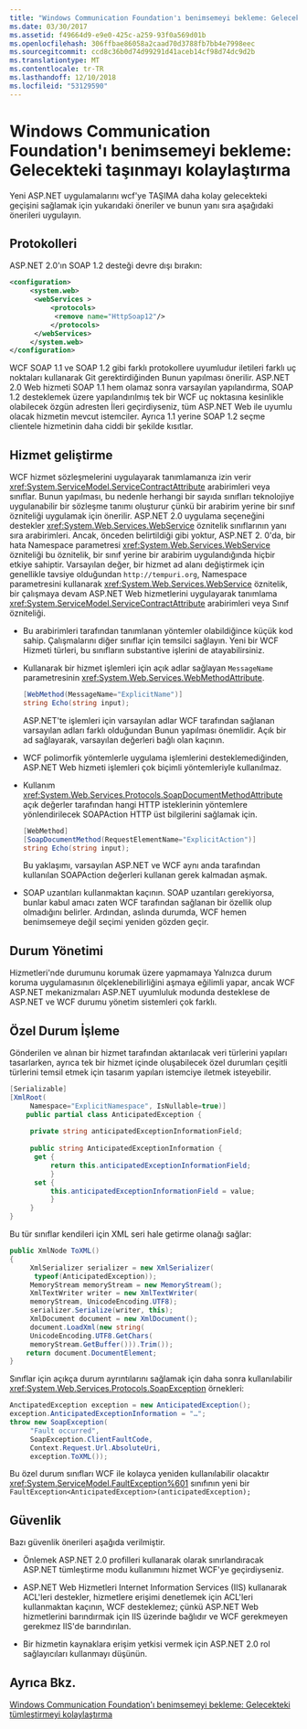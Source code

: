 ```yaml
---
title: "Windows Communication Foundation'ı benimsemeyi bekleme: Gelecekteki taşınmayı kolaylaştırma"
ms.date: 03/30/2017
ms.assetid: f49664d9-e9e0-425c-a259-93f0a569d01b
ms.openlocfilehash: 306ffbae86058a2caad70d3788fb7bb4e7998eec
ms.sourcegitcommit: ccd8c36b0d74d99291d41aceb14cf98d74dc9d2b
ms.translationtype: MT
ms.contentlocale: tr-TR
ms.lasthandoff: 12/10/2018
ms.locfileid: "53129590"
---
```

# <a name="anticipating-adopting-the-windows-communication-foundation-easing-future-migration"></a>Windows Communication Foundation'ı benimsemeyi bekleme: Gelecekteki taşınmayı kolaylaştırma
Yeni ASP.NET uygulamalarını wcf'ye TAŞIMA daha kolay gelecekteki geçişini sağlamak için yukarıdaki öneriler ve bunun yanı sıra aşağıdaki önerileri uygulayın.  
  
## <a name="protocols"></a>Protokolleri  
 ASP.NET 2.0'ın SOAP 1.2 desteği devre dışı bırakın:  
  
```xml  
<configuration>  
     <system.web>  
      <webServices >  
          <protocols>  
           <remove name="HttpSoap12"/>  
          </protocols>    
      </webServices>  
     </system.web>   
</configuration>  
```  
  
 WCF SOAP 1.1 ve SOAP 1.2 gibi farklı protokollere uyumludur iletileri farklı uç noktaları kullanarak Git gerektirdiğinden Bunun yapılması önerilir. ASP.NET 2.0 Web hizmeti SOAP 1.1 hem olamaz sonra varsayılan yapılandırma, SOAP 1.2 desteklemek üzere yapılandırılmış tek bir WCF uç noktasına kesinlikle olabilecek özgün adresten İleri geçirdiyseniz, tüm ASP.NET Web ile uyumlu olacak hizmetin mevcut istemciler. Ayrıca 1.1 yerine SOAP 1.2 seçme clientele hizmetinin daha ciddi bir şekilde kısıtlar.  
  
## <a name="service-development"></a>Hizmet geliştirme  
 WCF hizmet sözleşmelerini uygulayarak tanımlamanıza izin verir <xref:System.ServiceModel.ServiceContractAttribute> arabirimleri veya sınıflar. Bunun yapılması, bu nedenle herhangi bir sayıda sınıfları teknolojiye uygulanabilir bir sözleşme tanımı oluşturur çünkü bir arabirim yerine bir sınıf özniteliği uygulamak için önerilir. ASP.NET 2.0 uygulama seçeneğini destekler <xref:System.Web.Services.WebService> öznitelik sınıflarının yanı sıra arabirimleri. Ancak, önceden belirtildiği gibi yoktur, ASP.NET 2. 0'da, bir hata Namespace parametresi <xref:System.Web.Services.WebService> özniteliği bu öznitelik, bir sınıf yerine bir arabirim uygulandığında hiçbir etkiye sahiptir. Varsayılan değer, bir hizmet ad alanı değiştirmek için genellikle tavsiye olduğundan `http://tempuri.org`, Namespace parametresini kullanarak <xref:System.Web.Services.WebService> öznitelik, bir çalışmaya devam ASP.NET Web hizmetlerini uygulayarak tanımlama <xref:System.ServiceModel.ServiceContractAttribute> arabirimleri veya Sınıf özniteliği.  
  
-   Bu arabirimleri tarafından tanımlanan yöntemler olabildiğince küçük kod sahip. Çalışmalarını diğer sınıflar için temsilci sağlayın. Yeni bir WCF Hizmeti türleri, bu sınıfların substantive işlerini de atayabilirsiniz.  
  
-   Kullanarak bir hizmet işlemleri için açık adlar sağlayan `MessageName` parametresinin <xref:System.Web.Services.WebMethodAttribute>.  
  
    ```csharp  
    [WebMethod(MessageName="ExplicitName")]  
    string Echo(string input);  
    ```  
  
     ASP.NET'te işlemleri için varsayılan adlar WCF tarafından sağlanan varsayılan adları farklı olduğundan Bunun yapılması önemlidir. Açık bir ad sağlayarak, varsayılan değerleri bağlı olan kaçının.  
  
-   WCF polimorfik yöntemlerle uygulama işlemlerini desteklemediğinden, ASP.NET Web hizmeti işlemleri çok biçimli yöntemleriyle kullanılmaz.  
  
-   Kullanım <xref:System.Web.Services.Protocols.SoapDocumentMethodAttribute> açık değerler tarafından hangi HTTP isteklerinin yöntemlere yönlendirilecek SOAPAction HTTP üst bilgilerini sağlamak için.  
  
    ```csharp  
    [WebMethod]  
    [SoapDocumentMethod(RequestElementName="ExplicitAction")]  
    string Echo(string input);  
    ```  
  
     Bu yaklaşımı, varsayılan ASP.NET ve WCF aynı anda tarafından kullanılan SOAPAction değerleri kullanan gerek kalmadan aşmak.  
  
-   SOAP uzantıları kullanmaktan kaçının. SOAP uzantıları gerekiyorsa, bunlar kabul amacı zaten WCF tarafından sağlanan bir özellik olup olmadığını belirler. Ardından, aslında durumda, WCF hemen benimsemeye değil seçimi yeniden gözden geçir.  
  
## <a name="state-management"></a>Durum Yönetimi  
 Hizmetleri'nde durumunu korumak üzere yapmamaya Yalnızca durum koruma uygulamasının ölçeklenebilirliğini aşmaya eğilimli yapar, ancak WCF ASP.NET mekanizmaları ASP.NET uyumluluk modunda desteklese de ASP.NET ve WCF durumu yönetim sistemleri çok farklı.  
  
## <a name="exception-handling"></a>Özel Durum İşleme  
 Gönderilen ve alınan bir hizmet tarafından aktarılacak veri türlerini yapıları tasarlarken, ayrıca tek bir hizmet içinde oluşabilecek özel durumları çeşitli türlerini temsil etmek için tasarım yapıları istemciye iletmek isteyebilir.  
  
```csharp  
[Serializable]  
[XmlRoot(  
     Namespace="ExplicitNamespace", IsNullable=true)]  
    public partial class AnticipatedException {  
  
     private string anticipatedExceptionInformationField;  
  
     public string AnticipatedExceptionInformation {  
      get {  
          return this.anticipatedExceptionInformationField;  
          }  
      set {  
          this.anticipatedExceptionInformationField = value;  
          }  
     }  
}  
```  
  
 Bu tür sınıflar kendileri için XML seri hale getirme olanağı sağlar:  
  
```csharp  
public XmlNode ToXML()  
{  
     XmlSerializer serializer = new XmlSerializer(  
      typeof(AnticipatedException));  
     MemoryStream memoryStream = new MemoryStream();  
     XmlTextWriter writer = new XmlTextWriter(  
     memoryStream, UnicodeEncoding.UTF8);  
     serializer.Serialize(writer, this);  
     XmlDocument document = new XmlDocument();  
     document.LoadXml(new string(  
     UnicodeEncoding.UTF8.GetChars(  
     memoryStream.GetBuffer())).Trim());  
    return document.DocumentElement;  
}  
```  
  
 Sınıflar için açıkça durum ayrıntılarını sağlamak için daha sonra kullanılabilir <xref:System.Web.Services.Protocols.SoapException> örnekleri:  
  
```csharp  
AnctipatedException exception = new AnticipatedException();  
exception.AnticipatedExceptionInformation = "…";  
throw new SoapException(  
     "Fault occurred",  
     SoapException.ClientFaultCode,  
     Context.Request.Url.AbsoluteUri,  
     exception.ToXML());  
```  
  
 Bu özel durum sınıfları WCF ile kolayca yeniden kullanılabilir olacaktır <xref:System.ServiceModel.FaultException%601> sınıfının yeni bir `FaultException<AnticipatedException>(anticipatedException);`  
  
## <a name="security"></a>Güvenlik  
 Bazı güvenlik önerileri aşağıda verilmiştir.  
  
-   Önlemek ASP.NET 2.0 profilleri kullanarak olarak sınırlandıracak ASP.NET tümleştirme modu kullanımını hizmet WCF'ye geçirdiyseniz.  
  
-   ASP.NET Web Hizmetleri Internet Information Services (IIS) kullanarak ACL'leri destekler, hizmetlere erişimi denetlemek için ACL'leri kullanmaktan kaçının, WCF desteklemez; çünkü ASP.NET Web hizmetlerini barındırmak için IIS üzerinde bağlıdır ve WCF gerekmeyen gerekmez IIS'de barındırılan.  
  
-   Bir hizmetin kaynaklara erişim yetkisi vermek için ASP.NET 2.0 rol sağlayıcıları kullanmayı düşünün.  
  
## <a name="see-also"></a>Ayrıca Bkz.  
 [Windows Communication Foundation'ı benimsemeyi bekleme: Gelecekteki tümleştirmeyi kolaylaştırma](../../../../docs/framework/wcf/feature-details/anticipating-adopting-the-wcf-easing-future-integration.md)
